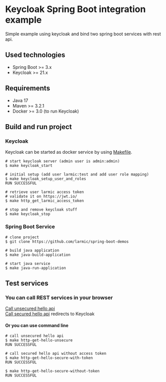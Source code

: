 # Keycloak Spring Boot integration example

Simple example using keycloak and bind two spring boot services with rest api.

## Used technologies

* Spring Boot >= 3.x
* Keycloak >= 21.x

## Requirements

* Java 17
* Maven >= 3.2.1
* Docker >= 3.0 (to run Keycloak)

## Build and run project

### Keycloak

Keycloak can be started as docker service by using [Makefile](Makefile).

```shell
# start keycloak server (admin user is admin:admin)
$ make keycloak_start

# initial setup (add user larmic:test and add user role mapping)
$ make keycloak_setup_user_and_roles
RUN SUCCESSFUL

# retrieve user larmic access token
# validate it on https://jwt.io/
$ make http_get_larmic_access_token

# stop and remove keycloak stuff
$ make keycloak_stop
```

### Spring Boot Service

```shell
# clone project
$ git clone https://github.com/larmic/spring-boot-demos

# build java application 
$ make java-build-application

# start java service
$ make java-run-application
```

## Test services

### You can call REST services in your browser

[Call unsecured hello api](http://localhost:8080/unsecure/hello)  
[Call secured hello api](http://localhost:8080/secure/hello) redirects to Keycloak

#### Or you can use command line

```shell 
# call unsecured hello api
$ make http-get-hello-unsecure
RUN SUCCESSFUL

# call secured hello api without access token
$ make http-get-hello-secure-with-token
RUN SUCCESSFUL

$ make http-get-hello-secure-without-token
RUN SUCCESSFUL
```